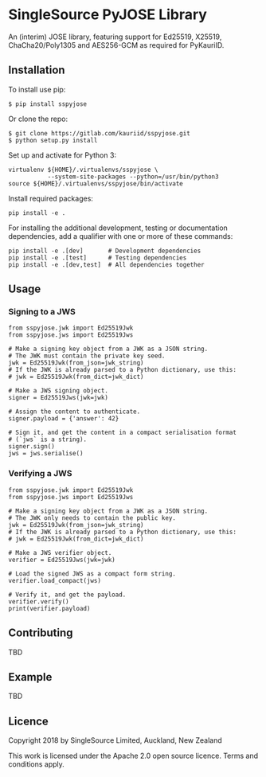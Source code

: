 SingleSource PyJOSE Library
===========================

An (interim) JOSE library, featuring support for Ed25519, X25519,
ChaCha20/Poly1305 and AES256-GCM as required for PyKauriID.


Installation
------------

To install use pip:

    $ pip install sspyjose


Or clone the repo:

    $ git clone https://gitlab.com/kauriid/sspyjose.git
    $ python setup.py install

Set up and activate for Python 3:

    virtualenv ${HOME}/.virtualenvs/sspyjose \
               --system-site-packages --python=/usr/bin/python3
    source ${HOME}/.virtualenvs/sspyjose/bin/activate

Install required packages:

    pip install -e .

For installing the additional development, testing or documentation
dependencies, add a qualifier with one or more of these commands:

    pip install -e .[dev]       # Development dependencies
    pip install -e .[test]      # Testing dependencies
    pip install -e .[dev,test]  # All dependencies together


Usage
-----

### Signing to a JWS

    from sspyjose.jwk import Ed25519Jwk
    from sspyjose.jws import Ed25519Jws
    
    # Make a signing key object from a JWK as a JSON string.
    # The JWK must contain the private key seed.
    jwk = Ed25519Jwk(from_json=jwk_string)
    # If the JWK is already parsed to a Python dictionary, use this:
    # jwk = Ed25519Jwk(from_dict=jwk_dict)
    
    # Make a JWS signing object.
    signer = Ed25519Jws(jwk=jwk)
    
    # Assign the content to authenticate.
    signer.payload = {'answer': 42}
    
    # Sign it, and get the content in a compact serialisation format
    # (`jws` is a string).
    signer.sign()
    jws = jws.serialise()


### Verifying a JWS

    from sspyjose.jwk import Ed25519Jwk
    from sspyjose.jws import Ed25519Jws
    
    # Make a signing key object from a JWK as a JSON string.
    # The JWK only needs to contain the public key.
    jwk = Ed25519Jwk(from_json=jwk_string)
    # If the JWK is already parsed to a Python dictionary, use this:
    # jwk = Ed25519Jwk(from_dict=jwk_dict)
    
    # Make a JWS verifier object.
    verifier = Ed25519Jws(jwk=jwk)
    
    # Load the signed JWS as a compact form string.
    verifier.load_compact(jws)
    
    # Verify it, and get the payload.
    verifier.verify()
    print(verifier.payload)


Contributing
------------

TBD


Example
-------

TBD


## Licence

Copyright 2018 by SingleSource Limited, Auckland, New Zealand

This work is licensed under the Apache 2.0 open source licence.
Terms and conditions apply.
